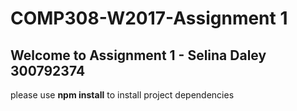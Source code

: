 # COMP308-W2017-Assignment 1

## Welcome to Assignment 1 - Selina Daley 300792374

please use **npm install** to install project dependencies